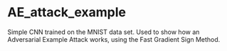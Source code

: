 # AE_attack_example
Simple CNN trained on the MNIST data set. Used to show how an Adversarial Example Attack works, using the Fast Gradient Sign Method. 

